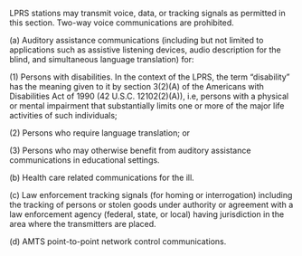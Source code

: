 LPRS stations may transmit voice, data, or tracking signals as permitted in this section. Two-way voice communications are prohibited.

(a) Auditory assistance communications (including but not limited to applications such as assistive listening devices, audio description for the blind, and simultaneous language translation) for:

(1) Persons with disabilities. In the context of the LPRS, the term “disability” has the meaning given to it by section 3(2)(A) of the Americans with Disabilities Act of 1990 (42 U.S.C. 12102(2)(A)), i.e, persons with a physical or mental impairment that substantially limits one or more of the major life activities of such individuals;

(2) Persons who require language translation; or

(3) Persons who may otherwise benefit from auditory assistance communications in educational settings.

(b) Health care related communications for the ill.

(c) Law enforcement tracking signals (for homing or interrogation) including the tracking of persons or stolen goods under authority or agreement with a law enforcement agency (federal, state, or local) having jurisdiction in the area where the transmitters are placed.

(d) AMTS point-to-point network control communications.

